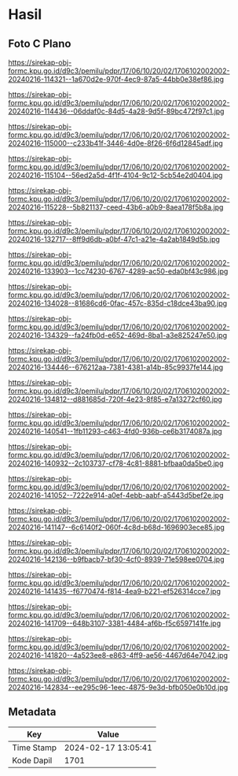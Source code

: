 # Hasil

## Foto C Plano

https://sirekap-obj-formc.kpu.go.id/d9c3/pemilu/pdpr/17/06/10/20/02/1706102002002-20240216-114321--1a670d2e-970f-4ec9-87a5-44bb0e38ef86.jpg

https://sirekap-obj-formc.kpu.go.id/d9c3/pemilu/pdpr/17/06/10/20/02/1706102002002-20240216-114436--06ddaf0c-84d5-4a28-9d5f-89bc472f97c1.jpg

https://sirekap-obj-formc.kpu.go.id/d9c3/pemilu/pdpr/17/06/10/20/02/1706102002002-20240216-115000--c233b41f-3446-4d0e-8f26-6f6d12845adf.jpg

https://sirekap-obj-formc.kpu.go.id/d9c3/pemilu/pdpr/17/06/10/20/02/1706102002002-20240216-115104--56ed2a5d-4f1f-4104-9c12-5cb54e2d0404.jpg

https://sirekap-obj-formc.kpu.go.id/d9c3/pemilu/pdpr/17/06/10/20/02/1706102002002-20240216-115228--5b821137-ceed-43b6-a0b9-8aea178f5b8a.jpg

https://sirekap-obj-formc.kpu.go.id/d9c3/pemilu/pdpr/17/06/10/20/02/1706102002002-20240216-132717--8ff9d6db-a0bf-47c1-a21e-4a2ab1849d5b.jpg

https://sirekap-obj-formc.kpu.go.id/d9c3/pemilu/pdpr/17/06/10/20/02/1706102002002-20240216-133903--1cc74230-6767-4289-ac50-eda0bf43c986.jpg

https://sirekap-obj-formc.kpu.go.id/d9c3/pemilu/pdpr/17/06/10/20/02/1706102002002-20240216-134028--81686cd6-0fac-457c-835d-c18dce43ba90.jpg

https://sirekap-obj-formc.kpu.go.id/d9c3/pemilu/pdpr/17/06/10/20/02/1706102002002-20240216-134329--fa24fb0d-e652-469d-8ba1-a3e825247e50.jpg

https://sirekap-obj-formc.kpu.go.id/d9c3/pemilu/pdpr/17/06/10/20/02/1706102002002-20240216-134446--676212aa-7381-4381-a14b-85c9937fe144.jpg

https://sirekap-obj-formc.kpu.go.id/d9c3/pemilu/pdpr/17/06/10/20/02/1706102002002-20240216-134812--d881685d-720f-4e23-8f85-e7a13272cf60.jpg

https://sirekap-obj-formc.kpu.go.id/d9c3/pemilu/pdpr/17/06/10/20/02/1706102002002-20240216-140541--1fb11293-c463-4fd0-936b-ce6b3174087a.jpg

https://sirekap-obj-formc.kpu.go.id/d9c3/pemilu/pdpr/17/06/10/20/02/1706102002002-20240216-140932--2c103737-cf78-4c81-8881-bfbaa0da5be0.jpg

https://sirekap-obj-formc.kpu.go.id/d9c3/pemilu/pdpr/17/06/10/20/02/1706102002002-20240216-141052--7222e914-a0ef-4ebb-aabf-a5443d5bef2e.jpg

https://sirekap-obj-formc.kpu.go.id/d9c3/pemilu/pdpr/17/06/10/20/02/1706102002002-20240216-141147--6c6140f2-060f-4c8d-b68d-1696903ece85.jpg

https://sirekap-obj-formc.kpu.go.id/d9c3/pemilu/pdpr/17/06/10/20/02/1706102002002-20240216-142136--b9fbacb7-bf30-4cf0-8939-71e598ee0704.jpg

https://sirekap-obj-formc.kpu.go.id/d9c3/pemilu/pdpr/17/06/10/20/02/1706102002002-20240216-141435--f6770474-f814-4ea9-b221-ef526314cce7.jpg

https://sirekap-obj-formc.kpu.go.id/d9c3/pemilu/pdpr/17/06/10/20/02/1706102002002-20240216-141709--648b3107-3381-4484-af6b-f5c6597141fe.jpg

https://sirekap-obj-formc.kpu.go.id/d9c3/pemilu/pdpr/17/06/10/20/02/1706102002002-20240216-141820--4a523ee8-e863-4ff9-ae56-4467d64e7042.jpg

https://sirekap-obj-formc.kpu.go.id/d9c3/pemilu/pdpr/17/06/10/20/02/1706102002002-20240216-142834--ee295c96-1eec-4875-9e3d-bfb050e0b10d.jpg


## Metadata

| Key        | Value               |
| ---------- | ------------------- |
| Time Stamp | 2024-02-17 13:05:41 |
| Kode Dapil | 1701                |



